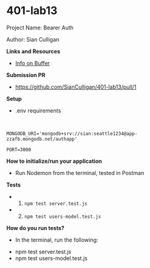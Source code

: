 # 401-lab13

Project Name: Bearer Auth

Author: Sian Culligan

**Links and Resources**
- [Info on Buffer](https://www.w3schools.com/nodejs/ref_buffer.asp)



**Submission PR**
- https://github.com/SianCulligan/401-lab13/pull/1

**Setup**
- .env requirements 
<br>

``MONGODB_URI='mongodb+srv://sian:seattle1234@app-zzafb.mongodb.net/authapp'``
<br>

``PORT=3000``

**How to initialize/run your application**
- Run Nodemon from the terminal, tested in Postman

**Tests**
- 1. ``npm test server.test.js``
- 2. ``npm test users-model.test.js``

**How do you run tests?**
- In the terminal, run the following: 
* npm test server.test.js
* npm test users-model.test.js
